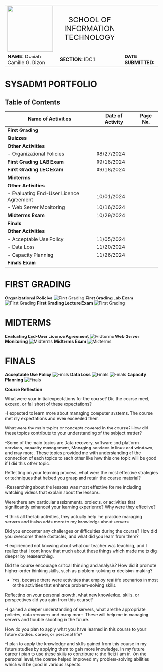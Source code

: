 <table style="width: 100%">
  <tr>
    <td><img src="path-to-logo.png" width="150" height="auto"></td>
    <td style="text-align: center; font-size: 24px;">SCHOOL OF INFORMATION TECHNOLOGY</td>
    <td></td>
  </tr>
  <tr>
    <td><strong>NAME:</strong> Doniah Camille G. Dizon</td>
    <td><strong>SECTION:</strong> IDC1</td>
    <td><strong>DATE SUBMITTED:</strong></td>
  </tr>
</table>

# SYSADM1 PORTFOLIO

## Table of Contents

| **Name of Activities**                                | **Date of Activity**          | **Page No.** |
|-----------------------------------------------------|-------------------------------|--------------|
| **First Grading**                                                                                   |
| **Quizzes**                                          |                               |              |
| **Other Activities**                                 |                               |              |
| - Organizational Policies                            | 08/27/2024                    |              |
| **First Grading LAB Exam**                           |   09/18/2024                  |              |
| **First Grading LEC Exam**                           |    09/18/2024                 |              |
| **Midterms**                                         |                               |              |
| **Other Activities**                                 |                               |              |
| - Evaluating End-User Licence Agreement              | 10/01/2024                    |              |
| - Web Server Monitoring                              | 10/16/2024                    |              |
| **Midterms Exam**                                    |    10/29/2024                 |              |
| **Finals**                                           |                               |              |
| **Other Activities**                                 |                               |              |
| - Acceptable Use Policy                              | 11/05/2024                    |              |
| - Data Loss                                          |11/20/2024                     |              |
| - Capacity Planning                                  |11/26/2024                     |              |
| **Finals Exam**                                      |                               |              |


# FIRST GRADING
**Organizational Policies**
![First Grading](Images/8.jfif)
**First Grading Lab Exam**
![First Grading](Images/1.JPG)
**First Grading Lecture Exam**
![First Grading](Images/2.JPG)

# MIDTERMS
**Evaluating End-User Licence Agreement**
![Midterms](Images/3.JPG)
**Web Server Monitoring**
![Midterms](Images/4.JPG)
**Midterms Exam**
![Midterms](Images/5.JPG)

# FINALS
**Acceptable Use Policy**
![Finals](Images/9.jfif)
**Data Loss**
![Finals](Images/6.JPG)
![Finals](Images/7.JPG)
**Capacity Planning**
![Finals](Images/10.jfif)



**Course Reflection**

What were your initial expectations for the course? Did the course meet,
exceed, or fall short of these expectations?

 -I expected to learn more about managing computer systems. The course met my expectations and even exceeded them.

What were the main topics or concepts covered in the course? How did
these topics contribute to your understanding of the subject matter?

  -Some of the main topics are Data recovery, software and platform services, capacity management, Managing services in linux and windows, and may more.
  These topics provided me with understanding of the connection of each topics to each other like how this one topic will be good if I did this other topic.

Reflecting on your learning process, what were the most effective
strategies or techniques that helped you grasp and retain the course
material?

 -Researching about the lessons was most effective for me including watching videos that explain about the lessons.

Were there any particular assignments, projects, or activities that
significantly enhanced your learning experience? Why were they
effective?

-I think all the lab activities, they actually help me practice managing servers and it also adds more to my knowledge about servers.

Did you encounter any challenges or difficulties during the course? How
did you overcome these obstacles, and what did you learn from them?

-I expirienced not knowing about what our teacher was teaching, and I realize that I dont know that much about these things which made me to dig deeper by reasearching.

Did the course encourage critical thinking and analysis? How did it
promote higher-order thinking skills, such as problem-solving or
decision-making?

- Yes, because there were activities that employ real life scenarios in most of the activities that enhance problem-solving skills.

Reflecting on your personal growth, what new knowledge, skills, or
perspectives did you gain from this course?

-I gained a deeper understanding of servers, what are the appropriate policies, data recovery and many more. These will help me in managing servers and trouble shooting in the future.

How do you plan to apply what you have learned in this course to your
future studies, career, or personal life?

-I plan to apply the knowledge and skills gained from this course in my future studies by applying them to gain more knowledge. In my future career i plan to use these skills to contribute to the field I am in. On the personal level, the course helped improved my problem-solving abilities which will be good in various aspects.    
